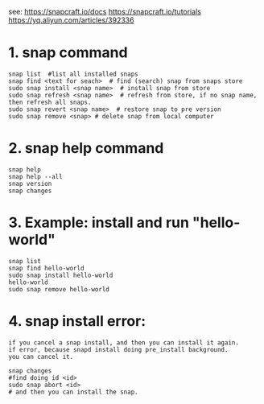 see:
  https://snapcraft.io/docs
  https://snapcraft.io/tutorials  
  https://yq.aliyun.com/articles/392336

# 1. snap command
    snap list  #list all installed snaps
    snap find <text for seach>  # find (search) snap from snaps store
    sudo snap install <snap name>  # install snap from store
    sudo snap refresh <snap name>  # refresh from store, if no snap name, then refresh all snaps.
    sudo snap revert <snap name>  # restore snap to pre version
    sudo snap remove <snap> # delete snap from local computer
  
 # 2. snap help command
    snap help
    snap help --all
    snap version
    snap changes
   
 # 3. Example: install and run "hello-world"
    snap list
    snap find hello-world
    sudo snap install hello-world
    hello-world
    sudo snap remove hello-world
   
 # 4. snap install error:
    if you cancel a snap install, and then you can install it again.
    if error, because snapd install doing pre_install background.
    you can cancel it.
    
    snap changes
    #find doing id <id>
    sudo snap abort <id>
    # and then you can install the snap.
